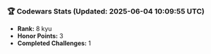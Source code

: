 ### 🏆 Codewars Stats (Updated: 2025-06-04 10:09:55 UTC)

- **Rank:** 8 kyu
- **Honor Points:** 3
- **Completed Challenges:** 1
